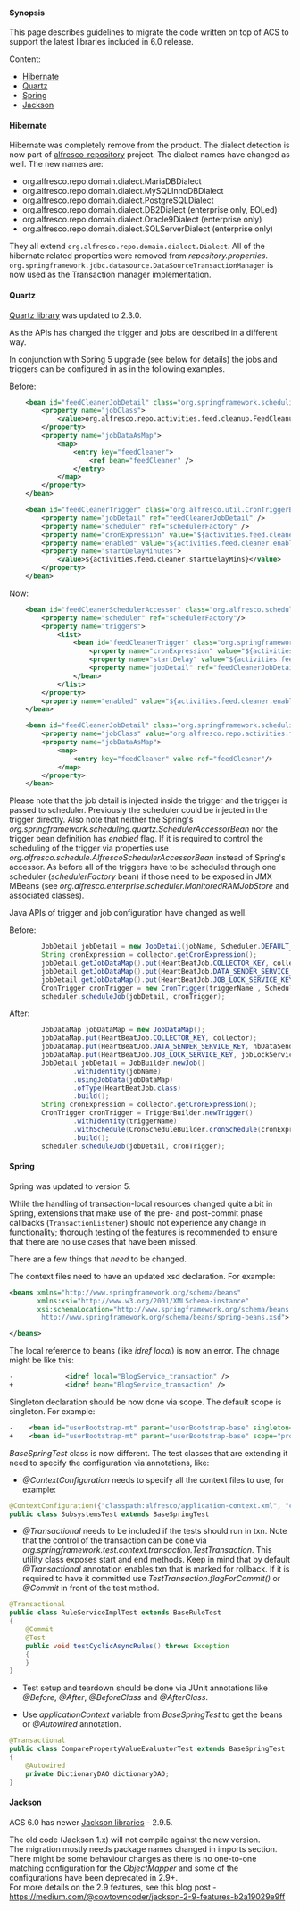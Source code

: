 #### Synopsis

This page describes guidelines to migrate the code written on top of ACS to support the latest libraries included in 6.0 release.

Content:
* [Hibernate](#hibernate)
* [Quartz](#quartz)
* [Spring](#spring)
* [Jackson](#jackson)

#### Hibernate

Hibernate was completely remove from the product. The dialect detection is now part of [alfresco-repository](https://github.com/Alfresco/alfresco-repository) project.
The dialect names have changed as well. The new names are:
* org.alfresco.repo.domain.dialect.MariaDBDialect
* org.alfresco.repo.domain.dialect.MySQLInnoDBDialect
* org.alfresco.repo.domain.dialect.PostgreSQLDialect
* org.alfresco.repo.domain.dialect.DB2Dialect (enterprise only, EOLed)
* org.alfresco.repo.domain.dialect.Oracle9Dialect (enterprise only)
* org.alfresco.repo.domain.dialect.SQLServerDialect (enterprise only)

They all extend `org.alfresco.repo.domain.dialect.Dialect`.
All of the hibernate related properties were removed from *repository.properties*.
`org.springframework.jdbc.datasource.DataSourceTransactionManager` is now used as the Transaction manager implementation.

#### Quartz

[Quartz library](http://www.quartz-scheduler.org) was updated to 2.3.0.

As the APIs has changed the trigger and jobs are described in a different way.

In conjunction with Spring 5 upgrade (see below for details) the jobs and triggers can be configured in as in the following examples.

Before:
```xml
    <bean id="feedCleanerJobDetail" class="org.springframework.scheduling.quartz.JobDetailBean">
        <property name="jobClass">
            <value>org.alfresco.repo.activities.feed.cleanup.FeedCleanupJob</value>
        </property>
        <property name="jobDataAsMap">
            <map>
                <entry key="feedCleaner">
                    <ref bean="feedCleaner" />
                </entry>
            </map>
        </property>
    </bean>

    <bean id="feedCleanerTrigger" class="org.alfresco.util.CronTriggerBean">
        <property name="jobDetail" ref="feedCleanerJobDetail" />
        <property name="scheduler" ref="schedulerFactory" />
        <property name="cronExpression" value="${activities.feed.cleaner.cronExpression}" />
        <property name="enabled" value="${activities.feed.cleaner.enabled}" />
        <property name="startDelayMinutes">
            <value>${activities.feed.cleaner.startDelayMins}</value>
        </property>
    </bean>
```
Now:
```xml
    <bean id="feedCleanerSchedulerAccessor" class="org.alfresco.schedule.AlfrescoSchedulerAccessorBean">
        <property name="scheduler" ref="schedulerFactory"/>
        <property name="triggers">
            <list>
                <bean id="feedCleanerTrigger" class="org.springframework.scheduling.quartz.CronTriggerFactoryBean">
                    <property name="cronExpression" value="${activities.feed.cleaner.cronExpression}"/>
                    <property name="startDelay" value="${activities.feed.cleaner.startDelayMilliseconds}"/>
                    <property name="jobDetail" ref="feedCleanerJobDetail"/>
                </bean>
            </list>
        </property>
        <property name="enabled" value="${activities.feed.cleaner.enabled}" />
    </bean>

    <bean id="feedCleanerJobDetail" class="org.springframework.scheduling.quartz.JobDetailFactoryBean">
        <property name="jobClass" value="org.alfresco.repo.activities.feed.cleanup.FeedCleanupJob"/>
        <property name="jobDataAsMap">
            <map>
                <entry key="feedCleaner" value-ref="feedCleaner"/>
            </map>
        </property>
    </bean>
```

Please note that the job detail is injected inside the trigger and the trigger is passed to scheduler. Previously the scheduler could be injected in the trigger directly. Also note that neither the Spring's *org.springframework.scheduling.quartz.SchedulerAccessorBean* nor the trigger bean definition has *enabled* flag. If it is required to control the scheduling of the trigger via properties use *org.alfresco.schedule.AlfrescoSchedulerAccessorBean* instead of Spring's accessor. As before all of the triggers have to be scheduled through one scheduler (*schedulerFactory* bean) if those need to be exposed in JMX MBeans (see *org.alfresco.enterprise.scheduler.MonitoredRAMJobStore* and associated classes).

Java APIs of trigger and job configuration have changed as well.

Before:
```java
        JobDetail jobDetail = new JobDetail(jobName, Scheduler.DEFAULT_GROUP, HeartBeatJob.class);
        String cronExpression = collector.getCronExpression();
        jobDetail.getJobDataMap().put(HeartBeatJob.COLLECTOR_KEY, collector);
        jobDetail.getJobDataMap().put(HeartBeatJob.DATA_SENDER_SERVICE_KEY, hbDataSenderService);
        jobDetail.getJobDataMap().put(HeartBeatJob.JOB_LOCK_SERVICE_KEY, jobLockService);
        CronTrigger cronTrigger = new CronTrigger(triggerName , Scheduler.DEFAULT_GROUP, cronExpression);
        scheduler.scheduleJob(jobDetail, cronTrigger);
```
After:
```java
        JobDataMap jobDataMap = new JobDataMap();
        jobDataMap.put(HeartBeatJob.COLLECTOR_KEY, collector);
        jobDataMap.put(HeartBeatJob.DATA_SENDER_SERVICE_KEY, hbDataSenderService);
        jobDataMap.put(HeartBeatJob.JOB_LOCK_SERVICE_KEY, jobLockService);
        JobDetail jobDetail = JobBuilder.newJob()
                .withIdentity(jobName)
                .usingJobData(jobDataMap)
                .ofType(HeartBeatJob.class)
                .build();
        String cronExpression = collector.getCronExpression();
        CronTrigger cronTrigger = TriggerBuilder.newTrigger()
                .withIdentity(triggerName)
                .withSchedule(CronScheduleBuilder.cronSchedule(cronExpression))
                .build();
        scheduler.scheduleJob(jobDetail, cronTrigger);
```

#### Spring

Spring was updated to version 5.

While the handling of transaction-local resources changed quite a bit in Spring, extensions that make use of the pre- and post-commit phase callbacks (`TransactionListener`) should not experience any change in functionality; thorough testing of the features is recommended to ensure that there are no use cases that have been missed.

There are a few things that *need* to be changed.

The context files need to have an updated xsd declaration. For example:
```xml
<beans xmlns="http://www.springframework.org/schema/beans"
       xmlns:xsi="http://www.w3.org/2001/XMLSchema-instance"
       xsi:schemaLocation="http://www.springframework.org/schema/beans
        http://www.springframework.org/schema/beans/spring-beans.xsd">

</beans>
```

The local reference to beans (like *idref local*) is now an error. The chnage might be like this:
```xml
-             <idref local="BlogService_transaction" />
+             <idref bean="BlogService_transaction" />
```

Singleton declaration should be now done via scope. The default scope is singleton. For example:

```xml
-    <bean id="userBootstrap-mt" parent="userBootstrap-base" singleton="false" />
+    <bean id="userBootstrap-mt" parent="userBootstrap-base" scope="prototype" />
```

*BaseSpringTest* class is now different. The test classes that are extending it need to specify the configuration via annotations, like:
* *@ContextConfiguration* needs to specify all the context files to use, for example:

```java
@ContextConfiguration({"classpath:alfresco/application-context.xml", "classpath:subsystem-test-context.xml"})
public class SubsystemsTest extends BaseSpringTest
```

* *@Transactional* needs to be included if the tests should run in txn. Note that the control of the transaction can be done via *org.springframework.test.context.transaction.TestTransaction*. This utility class exposes start and end methods. Keep in mind that by default *@Transactional* annotation enables txn that is marked for rollback. If it is required to have it committed use *TestTransaction.flagForCommit()* or *@Commit* in front of the test method.

```java
@Transactional
public class RuleServiceImplTest extends BaseRuleTest
{    
    @Commit
    @Test
    public void testCyclicAsyncRules() throws Exception
    {
    }
}
```
* Test setup and teardown should be done via JUnit annotations like *@Before*, *@After*, *@BeforeClass* and *@AfterClass*.

* Use *applicationContext* variable from *BaseSpringTest* to get the beans or *@Autowired* annotation.

```java
@Transactional
public class ComparePropertyValueEvaluatorTest extends BaseSpringTest
{
    @Autowired
    private DictionaryDAO dictionaryDAO;
}
```

#### Jackson

ACS 6.0 has newer [Jackson libraries](https://github.com/FasterXML) - 2.9.5.

The old code (Jackson 1.x) will not compile against the new version.  
The migration mostly needs package names changed in imports section. There might be some behaviour changes as there is no one-to-one matching configuration for the *ObjectMapper* and some of the configurations have been deprecated in 2.9+.  
For more details on the 2.9 features, see this blog post - https://medium.com/@cowtowncoder/jackson-2-9-features-b2a19029e9ff
